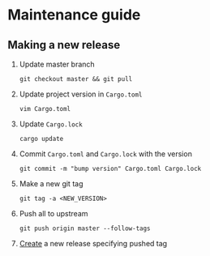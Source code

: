 # Maintenance guide

## Making a new release

1. Update master branch

   ```shell
   git checkout master && git pull
   ```

1. Update project version in `Cargo.toml`

   ```shell
   vim Cargo.toml
   ```

1. Update `Cargo.lock`

   ```shell
   cargo update
   ```

1. Commit `Cargo.toml` and `Cargo.lock` with the version

   ```shell
   git commit -m "bump version" Cargo.toml Cargo.lock
   ```

1. Make a new git tag

   ```shell
   git tag -a <NEW_VERSION>
   ```

1. Push all to upstream

   ```shell
   git push origin master --follow-tags
   ```

1. [Create](https://github.com/lowitea/gitlobster/releases/new) a new release specifying pushed tag
